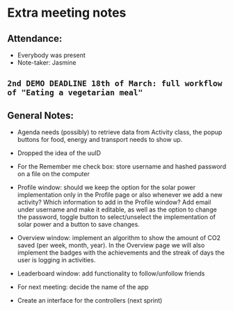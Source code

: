 # Extra meeting notes

## Attendance:
* Everybody was present
* Note-taker: Jasmine

## `2nd DEMO DEADLINE 18th of March: full workflow of "Eating a vegetarian meal"`

## General Notes:

* Agenda needs (possibly) to retrieve data from Activity class, the popup buttons for food, energy and transport needs to show up.

* Dropped the idea of the uuID

* For the Remember me check box: store username and hashed password on a file on the computer

* Profile window: should we keep the option for the solar power implementation only in the Profile page or also whenever we add a new activity? 
  Which information to add in the Profile window? Add email under username and make it editable, as well as the option to change the password, 
  toggle button to select/unselect the implementation of solar power and a button to save changes.

* Overview window: implement an algorithm to show the amount of CO2 saved (per week, month, year). In the Overview page 
  we will also implement the badges with the achievements and the streak of days the user is logging in activities. 

* Leaderboard window: add functionality to follow/unfollow friends

* For next meeting: decide the name of the app

* Create an interface for the controllers (next sprint)